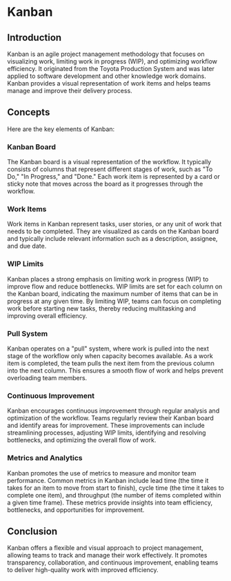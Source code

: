 # Kanban

## Introduction

Kanban is an agile project management methodology that focuses on visualizing work, limiting work in progress (WIP), and optimizing workflow efficiency. It originated from the Toyota Production System and was later applied to software development and other knowledge work domains. Kanban provides a visual representation of work items and helps teams manage and improve their delivery process.

## Concepts

Here are the key elements of Kanban:

### Kanban Board

The Kanban board is a visual representation of the workflow. It typically consists of columns that represent different stages of work, such as "To Do," "In Progress," and "Done." Each work item is represented by a card or sticky note that moves across the board as it progresses through the workflow.

### Work Items

Work items in Kanban represent tasks, user stories, or any unit of work that needs to be completed. They are visualized as cards on the Kanban board and typically include relevant information such as a description, assignee, and due date.

### WIP Limits

Kanban places a strong emphasis on limiting work in progress (WIP) to improve flow and reduce bottlenecks. WIP limits are set for each column on the Kanban board, indicating the maximum number of items that can be in progress at any given time. By limiting WIP, teams can focus on completing work before starting new tasks, thereby reducing multitasking and improving overall efficiency.

### Pull System

Kanban operates on a "pull" system, where work is pulled into the next stage of the workflow only when capacity becomes available. As a work item is completed, the team pulls the next item from the previous column into the next column. This ensures a smooth flow of work and helps prevent overloading team members.

### Continuous Improvement

Kanban encourages continuous improvement through regular analysis and optimization of the workflow. Teams regularly review their Kanban board and identify areas for improvement. These improvements can include streamlining processes, adjusting WIP limits, identifying and resolving bottlenecks, and optimizing the overall flow of work.

### Metrics and Analytics

Kanban promotes the use of metrics to measure and monitor team performance. Common metrics in Kanban include lead time (the time it takes for an item to move from start to finish), cycle time (the time it takes to complete one item), and throughput (the number of items completed within a given time frame). These metrics provide insights into team efficiency, bottlenecks, and opportunities for improvement.

## Conclusion

Kanban offers a flexible and visual approach to project management, allowing teams to track and manage their work effectively. It promotes transparency, collaboration, and continuous improvement, enabling teams to deliver high-quality work with improved efficiency.
